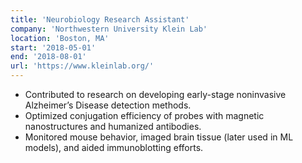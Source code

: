 ```yaml
---
title: 'Neurobiology Research Assistant'
company: 'Northwestern University Klein Lab'
location: 'Boston, MA'
start: '2018-05-01'
end: '2018-08-01'
url: 'https://www.kleinlab.org/'
---
```


- Contributed to research on developing early-stage noninvasive Alzheimer’s Disease detection methods.
- Optimized conjugation efficiency of probes with magnetic nanostructures and humanized antibodies.
- Monitored mouse behavior, imaged brain tissue (later used in ML models), and aided immunoblotting efforts.
